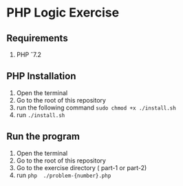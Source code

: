 # PHP Logic Exercise

## Requirements
1. PHP ˆ7.2 


## PHP Installation
1. Open the terminal 
2. Go to the root of this repository
3. run the following command `sudo chmod +x ./install.sh`
4. run `./install.sh`

## Run the program
1. Open the terminal 
2. Go to the root of this repository
3. Go to the exercise directory ( part-1 or part-2)
4. run `php  ./problem-{number}.php`
